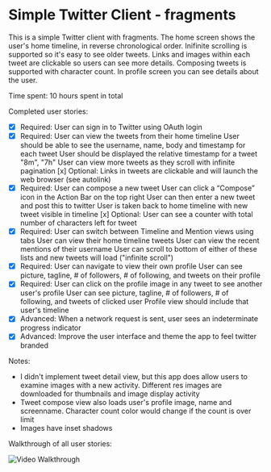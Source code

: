 # Simple Twitter Client - fragments

This is a simple Twitter client with fragments. The home screen shows the user's home timeline, in reverse chronological order. Inifinite scrolling is supported so it's easy to see older tweets. Links and images within each tweet are clickable so users can see more details. Composing tweets is supported with character count. In profile screen you can see details about the user.

Time spent: 10 hours spent in total

Completed user stories:

 * [x] Required: User can sign in to Twitter using OAuth login
 * [x] Required: User can view the tweets from their home timeline
       		      User should be able to see the username, name, body and timestamp for each tweet
		      User should be displayed the relative timestamp for a tweet "8m", "7h"
		      User can view more tweets as they scroll with infinite pagination
		      [x] Optional: Links in tweets are clickable and will launch the web browser (see autolink)
 * [x] Required: User can compose a new tweet
       		      User can click a “Compose” icon in the Action Bar on the top right
		      User can then enter a new tweet and post this to twitter
		      User is taken back to home timeline with new tweet visible in timeline
 		      [x] Optional: User can see a counter with total number of characters left for tweet
 * [x] Required: User can switch between Timeline and Mention views using tabs
       		      User can view their home timeline tweets
		      User can view the recent mentions of their username
		      User can scroll to bottom of either of these lists and new tweets will load ("infinite scroll")
 * [x] Required: User can navigate to view their own profile
       		      User can see picture, tagline, # of followers, # of following, and tweets on their profile
 * [x] Required: User can click on the profile image in any tweet to see another user's profile
       		      User can see picture, tagline, # of followers, # of following, and tweets of clicked user
		      Profile view should include that user's timeline
 * [x] Advanced: When a network request is sent, user sees an indeterminate progress indicator
 * [x] Advanced: Improve the user interface and theme the app to feel twitter branded
 
Notes:

* I didn't implement tweet detail view, but this app does allow users to examine images with a new activity. Different res images are downloaded for thumbnails and image display activity
* Tweet compose view also loads user's profile image, name and screenname. Character count color would change if the count is over limit
* Images have inset shadows

Walkthrough of all user stories:

![Video Walkthrough](anim_twitter_client_2.gif)
